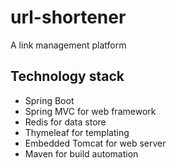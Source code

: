 # url-shortener
A link management platform

## Technology stack
* Spring Boot
* Spring MVC for web framework
* Redis for data store
* Thymeleaf for templating
* Embedded Tomcat for web server
* Maven for build automation
